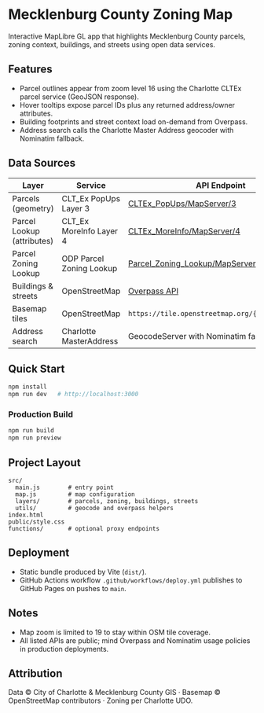 # Mecklenburg County Zoning Map

Interactive MapLibre GL app that highlights Mecklenburg County parcels, zoning context, buildings, and streets using open data services.

## Features
- Parcel outlines appear from zoom level 16 using the Charlotte CLTEx parcel service (GeoJSON response).
- Hover tooltips expose parcel IDs plus any returned address/owner attributes.
- Building footprints and street context load on-demand from Overpass.
- Address search calls the Charlotte Master Address geocoder with Nominatim fallback.

## Data Sources
| Layer | Service | API Endpoint |
|-------|---------|--------------|
| Parcels (geometry) | CLT_Ex PopUps Layer 3 | [CLTEx_PopUps/MapServer/3](https://gis.charlottenc.gov/arcgis/rest/services/CLT_Ex/CLTEx_PopUps/MapServer/3/query?outFields=*&where=1%3D1&f=geojson) |
| Parcel Lookup (attributes) | CLT_Ex MoreInfo Layer 4 | [CLTEx_MoreInfo/MapServer/4](https://gis.charlottenc.gov/arcgis/rest/services/CLT_Ex/CLTEx_MoreInfo/MapServer/4/query?where=1%3D1&outFields=*&outSR=4326&f=json) |
| Parcel Zoning Lookup | ODP Parcel Zoning Lookup | [Parcel_Zoning_Lookup/MapServer/0](https://gis.charlottenc.gov/arcgis/rest/services/ODP/Parcel_Zoning_Lookup/MapServer/0/query?where=1%3D1&outFields=*&outSR=4326&f=json) |
| Buildings & streets | OpenStreetMap | [Overpass API](https://overpass-api.de/api/interpreter) |
| Basemap tiles | OpenStreetMap | `https://tile.openstreetmap.org/{z}/{x}/{y}.png` |
| Address search | Charlotte MasterAddress | GeocodeServer with Nominatim fallback |

## Quick Start
```bash
npm install
npm run dev   # http://localhost:3000
```

### Production Build
```bash
npm run build
npm run preview
```

## Project Layout
```
src/
  main.js        # entry point
  map.js         # map configuration
  layers/        # parcels, zoning, buildings, streets
  utils/         # geocode and overpass helpers
index.html
public/style.css
functions/       # optional proxy endpoints
```

## Deployment
- Static bundle produced by Vite (`dist/`).
- GitHub Actions workflow `.github/workflows/deploy.yml` publishes to GitHub Pages on pushes to `main`.

## Notes
- Map zoom is limited to 19 to stay within OSM tile coverage.
- All listed APIs are public; mind Overpass and Nominatim usage policies in production deployments.

## Attribution
Data © City of Charlotte & Mecklenburg County GIS · Basemap © OpenStreetMap contributors · Zoning per Charlotte UDO.
